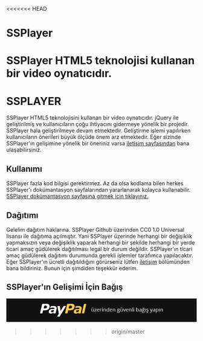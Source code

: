 <<<<<<< HEAD
# SSPlayer
SSPlayer HTML5 teknolojisi kullanan bir video oynatıcıdır.
=======
# SSPLAYER
SSPlayer HTML5 teknolojisini kullanan bir video oynatıcıdır. jQuery ile geliştirilmiş ve kullanıcıların çoğu ihtiyacını gidermeye yönelik bir projedir. SSPlayer hala geliştirilmeye devam etmektedir. Geliştirme işlemi yapılırken kullanıcıların önerileri büyük ölçüde önem arz etmektedir. Eğer sizinde SSPlayer'ın gelişimine yönelik bir öneriniz varsa [iletişim sayfasından](http://ssplayer.emreokay.net/iletisim.html) bana ulaşabilirsiniz.

## Kullanımı
SSPlayer fazla kod bilgisi gerektirmez. Az da olsa kodlama bilen herkes SSPlayer'ı dokümantasyon sayfalarından yararlanarak kolayca kullanabilir.
[SSPlayer dokümantasyon sayfasına gitmek için tıklayınız.](http://ssplayer.emreokay.net/kurulum.html)

## Dağıtımı
Gelelim dağıtım haklarına. SSPlayer Github üzerinden CC0 1.0 Universal lisansı ile dağıtıma açılmıştır. Yani SSPlayer üzerinde herhangi bir değişiklik yapmaksızın veya değişiklik yaparak herhangi bir şekilde herhangi bir yerde ticari amaç güdülerek dağıtılması legal bir durum değildir. SSPlayer'ın ticari amaç güdülerek dağıtımı durumunda gerekli işlemler tarafımca yapılacaktır. 
Eğer SSPlayer'ın ücretli dağıtıldığını görürseniz lütfen [iletişim](http://ssplayer.emreokay.net/iletisim.html) bölümünden bana bildiriniz. Bunun için şimdiden teşekkür ederim.

## SSPlayer'ın Gelişimi İçin Bağış
[![Donate](readme/paypal.png)](https://www.paypal.com/cgi-bin/webscr?cmd=_s-xclick&hosted_button_id=ZPA6QMUJYQR9C)
>>>>>>> origin/master
